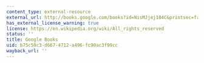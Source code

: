 ```yaml
---
content_type: external-resource
external_url: http://books.google.com/books?id=NisMJjej184C&printsec=frontcover
has_external_license_warning: true
license: https://en.wikipedia.org/wiki/All_rights_reserved
status: ''
title: Google Books
uid: b75c50c3-d667-4712-a496-fc90ac3f99cc
wayback_url: ''
---
```

